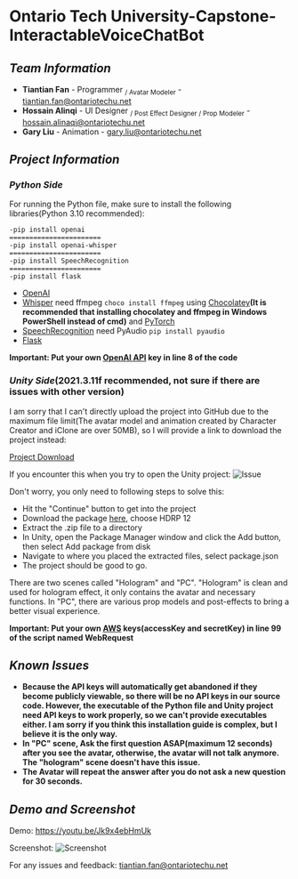 # Ontario Tech University-Capstone-InteractableVoiceChatBot

## ***Team Information***
- **Tiantian Fan** - Programmer <sub>/ Avatar Modeler</sub> - tiantian.fan@ontariotechu.net
- **Hossain Alinqi** - UI Designer <sub>/ Post Effect Designer / Prop Modeler</sub> - hossain.alinaqi@ontariotechu.net
- **Gary Liu** - Animation - gary.liu@ontariotechu.net

## ***Project Information***
### ***Python Side***
For running the Python file, make sure to install the following libraries(Python 3.10 recommended):
```
-pip install openai
=======================
-pip install openai-whisper
=======================
-pip install SpeechRecognition
=======================
-pip install flask
```

- [OpenAI](https://github.com/openai/openai-python)
- [Whisper](https://github.com/openai/whisper)
need ffmpeg ```choco install ffmpeg``` using [Chocolatey](https://chocolatey.org/install)**(It is recommended that installing chocolatey and ffmpeg in Windows PowerShell instead of cmd)**
and [PyTorch](https://pytorch.org/get-started/locally/)
- [SpeechRecognition](https://github.com/Uberi/speech_recognition)
need PyAudio ```pip install pyaudio```
- [Flask](https://flask.palletsprojects.com/en/2.3.x/installation/)

**Important: Put your own [OpenAI API](https://openai.com/blog/openai-api) key in line 8 of the code**

### ***Unity Side***(2021.3.11f recommended, not sure if there are issues with other version)
I am sorry that I can't directly upload the project into GitHub due to the maximum file limit(The avatar model and animation created by Character Creator and iClone are over 50MB), so I will provide a link to download the project instead:

[Project Download](https://drive.google.com/file/d/1uYsbyf87-v0hFqGun_58hJD2LB9w36VB/view?usp=drive_link)

If you encounter this when you try to open the Unity project:
![Issue](https://github.com/TianTian-Fan/VoiceInteractableChatbot/assets/71342545/4c1f6a32-8d51-43cf-a597-6ea22d7b9404)

Don't worry, you only need to following steps to solve this:
- Hit the "Continue" button to get into the project
- Download the package [here](https://www.reallusion.com/auto-setup/unity/download.html), choose HDRP 12
- Extract the .zip file to a directory
- In Unity, open the Package Manager window and click the Add button, then select Add package from disk
- Navigate to where you placed the extracted files, select package.json
- The project should be good to go.

There are two scenes called "Hologram" and "PC". "Hologram" is clean and used for hologram effect, it only contains the avatar and necessary functions. In "PC", there are various prop models and post-effects to bring a better visual experience.

**Important: Put your own [AWS](https://aws.amazon.com/console/) keys(accessKey and secretKey) in line 99 of the script named WebRequest**

## ***Known Issues***
- **Because the API keys will automatically get abandoned if they become publicly viewable, so there will be no API keys in our source code. However, the executable of the Python file and Unity project need API keys to work properly, so we can't provide executables either. I am sorry if you think this installation guide is complex, but I believe it is the only way.**
- **In "PC" scene, Ask the first question ASAP(maximum 12 seconds) after you see the avatar, otherwise, the avatar will not talk anymore. The "hologram" scene doesn't have this issue.**
- **The Avatar will repeat the answer after you do not ask a new question for 30 seconds.**

## ***Demo and Screenshot***
Demo: https://youtu.be/Jk9x4ebHmUk

Screenshot:
![Screenshot](https://github.com/TianTian-Fan/VoiceInteractableChatbot/assets/71342545/e2567f6d-4eca-4c8f-a1db-c29061aea513)

For any issues and feedback:
tiantian.fan@ontariotechu.net

